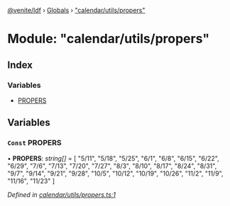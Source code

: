 [@venite/ldf](../README.md) › [Globals](../globals.md) › ["calendar/utils/propers"](_calendar_utils_propers_.md)

# Module: "calendar/utils/propers"

## Index

### Variables

* [PROPERS](_calendar_utils_propers_.md#const-propers)

## Variables

### `Const` PROPERS

• **PROPERS**: *string[]* = [
	"5/11",
	"5/18",
	"5/25",
	"6/1",
	"6/8",
	"6/15",
	"6/22",
	"6/29",
	"7/6",
	"7/13",
	"7/20",
	"7/27",
	"8/3",
	"8/10",
	"8/17",
	"8/24",
	"8/31",
	"9/7",
	"9/14",
	"9/21",
	"9/28",
	"10/5",
	"10/12",
	"10/19",
	"10/26",
	"11/2",
	"11/9",
	"11/16",
	"11/23"
]

*Defined in [calendar/utils/propers.ts:1](https://github.com/gbj/venite/blob/0242db9/ldf/src/calendar/utils/propers.ts#L1)*
